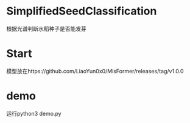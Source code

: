 # SimplifiedSeedClassification
根据光谱判断水稻种子是否能发芽

# Start 

模型放在https://github.com/LiaoYun0x0/MisFormer/releases/tag/v1.0.0

# demo
运行python3 demo.py
